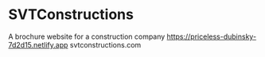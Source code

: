 # SVTConstructions

A brochure website for a construction company
https://priceless-dubinsky-7d2d15.netlify.app
svtconstructions.com
